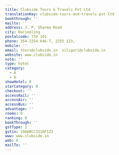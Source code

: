 ```yaml
---
title: Clubside Tours & Travels Pvt Ltd
translationKey: clubside-tours-and-travels-pvt-ltd
bookthrough: ''
mailto: ''
address: J. P. Sharma Road
city: Darjeeling
postalcode: 734 101
phone: 354-2254 646-7, 2255 123,
mobile: ''
email: tours@clubside.in  siliguri@clubside.in
website: www.clubside.in
note: ''
type: hotel
category:
  - A
  - H
showHotel: 0
starCategory: 0
checkout: ''
accessRail: ''
accessAir: ''
accessBus: ''
advantage: ''
rooms: 0
ranking: 0
bookThrough: ''
gstType: 1
gstin: 19AABCC3116F1Z3
www: www.clubside.in
web: 0
mailTo: ''
---
```













